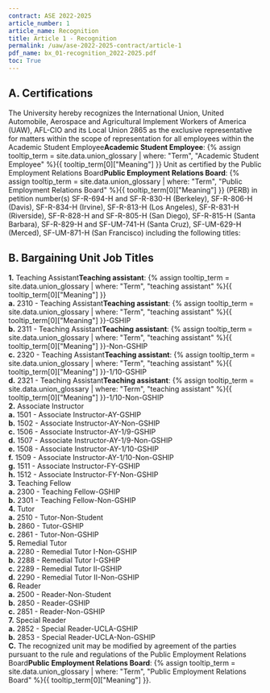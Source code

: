 ```yaml
---
contract: ASE 2022-2025
article_number: 1
article_name: Recognition 
title: Article 1 - Recognition 
permalink: /uaw/ase-2022-2025-contract/article-1
pdf_name: bx_01-recognition_2022-2025.pdf
toc: True
---
```



## A. Certifications

The University hereby recognizes the International Union, United Automobile, Aerospace and Agricultural Implement Workers of America (UAW), AFL-CIO and its Local Union 2865 as the exclusive representative for matters within the scope of representation for all employees within the <span class="tooltip">Academic Student Employee<span class="tooltip-text"><b>Academic Student Employee</b>: {% assign tooltip_term = site.data.union_glossary | where: "Term", "Academic Student Employee" %}{{ tooltip_term[0]["Meaning"] }}</span></span> Unit as certified by the <span class="tooltip">Public Employment Relations Board<span class="tooltip-text"><b>Public Employment Relations Board</b>: {% assign tooltip_term = site.data.union_glossary | where: "Term", "Public Employment Relations Board" %}{{ tooltip_term[0]["Meaning"] }}</span></span> (PERB) in petition number(s) SF-R-694-H and SF-R-830-H (Berkeley), SF-R-806-H (Davis), SF-R-834-H (Irvine), SF-R-813-H (Los Angeles), SF-R-831-H (Riverside), SF-R-828-H and SF-R-805-H (San Diego), SF-R-815-H (Santa Barbara), SF-R-829-H and SF-UM-741-H (Santa Cruz), SF-UM-629-H (Merced), SF-UM-871-H (San Francisco) including the following titles:

## B. Bargaining Unit Job Titles

<div class="lvl2"><b>1.</b> <span class="tooltip">Teaching Assistant<span class="tooltip-text"><b>Teaching assistant</b>: {% assign tooltip_term = site.data.union_glossary | where: "Term", "teaching assistant" %}{{ tooltip_term[0]["Meaning"] }}</span></span></div>
<div class="lvl3"><b>a.</b> 2310 - <span class="tooltip">Teaching Assistant<span class="tooltip-text"><b>Teaching assistant</b>: {% assign tooltip_term = site.data.union_glossary | where: "Term", "teaching assistant" %}{{ tooltip_term[0]["Meaning"] }}</span></span>-GSHIP</div>
<div class="lvl3"><b>b.</b> 2311 - <span class="tooltip">Teaching Assistant<span class="tooltip-text"><b>Teaching assistant</b>: {% assign tooltip_term = site.data.union_glossary | where: "Term", "teaching assistant" %}{{ tooltip_term[0]["Meaning"] }}</span></span>-Non-GSHIP</div>
<div class="lvl3"><b>c.</b> 2320 - <span class="tooltip">Teaching Assistant<span class="tooltip-text"><b>Teaching assistant</b>: {% assign tooltip_term = site.data.union_glossary | where: "Term", "teaching assistant" %}{{ tooltip_term[0]["Meaning"] }}</span></span>-1/10-GSHIP</div>
<div class="lvl3"><b>d.</b> 2321 - <span class="tooltip">Teaching Assistant<span class="tooltip-text"><b>Teaching assistant</b>: {% assign tooltip_term = site.data.union_glossary | where: "Term", "teaching assistant" %}{{ tooltip_term[0]["Meaning"] }}</span></span>-1/10-Non-GSHIP</div>
<div class="lvl2"><b>2.</b> Associate Instructor</div>
<div class="lvl3"><b>a.</b> 1501 - Associate Instructor-AY-GSHIP</div>
<div class="lvl3"><b>b.</b> 1502 - Associate Instructor-AY-Non-GSHIP</div>
<div class="lvl3"><b>c.</b> 1506 - Associate Instructor-AY-1/9-GSHIP</div>
<div class="lvl3"><b>d.</b> 1507 - Associate Instructor-AY-1/9-Non-GSHIP</div>
<div class="lvl3"><b>e.</b> 1508 - Associate Instructor-AY-1/10-GSHIP</div>
<div class="lvl3"><b>f.</b> 1509 - Associate Instructor-AY-1/10-Non-GSHIP</div>
<div class="lvl3"><b>g.</b> 1511 - Associate Instructor-FY-GSHIP</div>
<div class="lvl3"><b>h.</b> 1512 - Associate Instructor-FY-Non-GSHIP</div>
<div class="lvl2"><b>3.</b> Teaching Fellow</div>
<div class="lvl3"><b>a.</b> 2300 - Teaching Fellow-GSHIP</div>
<div class="lvl3"><b>b.</b> 2301 - Teaching Fellow-Non-GSHIP</div>
<div class="lvl2"><b>4.</b> Tutor</div>
<div class="lvl3"><b>a.</b> 2510 - Tutor-Non-Student</div>
<div class="lvl3"><b>b.</b> 2860 - Tutor-GSHIP</div>
<div class="lvl3"><b>c.</b> 2861 - Tutor-Non-GSHIP</div>
<div class="lvl2"><b>5.</b> Remedial Tutor</div>
<div class="lvl3"><b>a.</b> 2280 - Remedial Tutor I-Non-GSHIP</div>
<div class="lvl3"><b>b.</b> 2288 - Remedial Tutor I-GSHIP</div>
<div class="lvl3"><b>c.</b> 2289 - Remedial Tutor II-GSHIP</div>
<div class="lvl3"><b>d.</b> 2290 - Remedial Tutor II-Non-GSHIP</div>
<div class="lvl2"><b>6.</b> Reader</div>
<div class="lvl3"><b>a.</b> 2500 - Reader-Non-Student</div>
<div class="lvl3"><b>b.</b> 2850 - Reader-GSHIP</div>
<div class="lvl3"><b>c.</b> 2851 - Reader-Non-GSHIP</div>
<div class="lvl2"><b>7.</b> Special Reader</div>
<div class="lvl3"><b>a.</b> 2852 - Special Reader-UCLA-GSHIP</div>
<div class="lvl3"><b>b.</b> 2853 - Special Reader-UCLA-Non-GSHIP</div>
<div class="lvl1"><b>C.</b> The recognized unit may be modified by agreement of the parties pursuant to the rule and regulations of the <span class="tooltip">Public Employment Relations Board<span class="tooltip-text"><b>Public Employment Relations Board</b>: {% assign tooltip_term = site.data.union_glossary | where: "Term", "Public Employment Relations Board" %}{{ tooltip_term[0]["Meaning"] }}</span></span>.</div>
